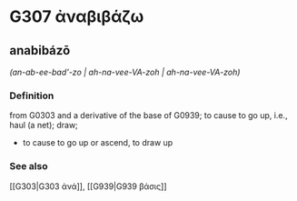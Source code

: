 # G307 ἀναβιβάζω

## anabibázō

_(an-ab-ee-bad'-zo | ah-na-vee-VA-zoh | ah-na-vee-VA-zoh)_

### Definition

from G0303 and a derivative of the base of G0939; to cause to go up, i.e., haul (a net); draw; 

- to cause to go up or ascend, to draw up

### See also

[[G303|G303 ἀνά]], [[G939|G939 βάσις]]
